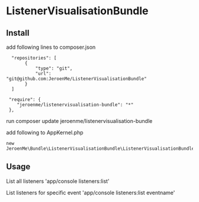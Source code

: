 ListenerVisualisationBundle
===========================
## Install

 add following lines to composer.json
 ```
   "repositories": [
        {
            "type": "git",
            "url": "git@github.com:JeroenMe/ListenerVisualisationBundle"
        }
   ]
 ```

 ```
  "require": {
     "jeroenme/listenervisualisation-bundle": "*"
  },
 ```

 run composer update jeroenme/listenervisualisation-bundle

 add following to AppKernel.php
 ```
 new JeroenMe\Bundle\ListenerVisualisationBundle\ListenerVisualisationBundle()
 ```
 
## Usage
 List all listeners 'app/console listeners:list'
 
 List listeners for specific event 'app/console listeners:list eventname'

